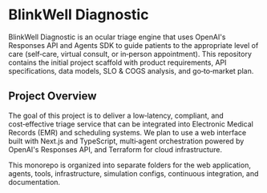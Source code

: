 # BlinkWell Diagnostic

BlinkWell Diagnostic is an ocular triage engine that uses OpenAI's Responses API and Agents SDK to guide patients to the appropriate level of care (self‑care, virtual consult, or in‑person appointment). This repository contains the initial project scaffold with product requirements, API specifications, data models, SLO & COGS analysis, and go‑to‑market plan.

## Project Overview

The goal of this project is to deliver a low‑latency, compliant, and cost‑effective triage service that can be integrated into Electronic Medical Records (EMR) and scheduling systems. We plan to use a web interface built with Next.js and TypeScript, multi‑agent orchestration powered by OpenAI's Responses API, and Terraform for cloud infrastructure.

This monorepo is organized into separate folders for the web application, agents, tools, infrastructure, simulation configs, continuous integration, and documentation.

